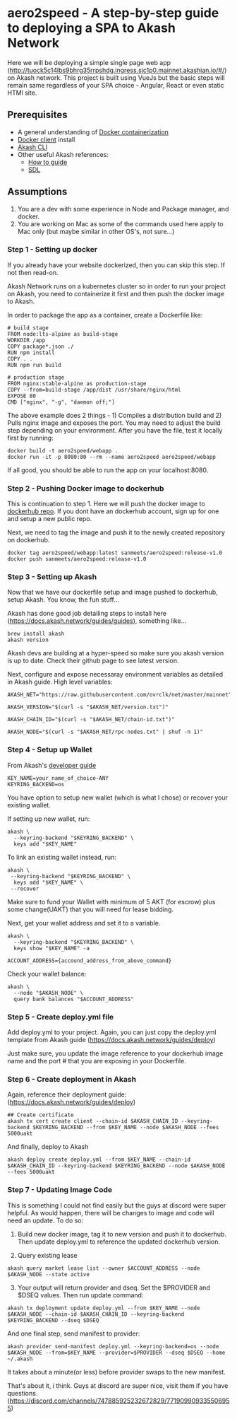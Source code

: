 # aero2speed - A step-by-step guide to deploying a SPA to Akash Network

Here we will be deploying a simple single page web app (http://tuock5c14lbs9bhrg35rrpshdg.ingress.sjc1p0.mainnet.akashian.io/#/) on Akash network. This project is built using VueJs but the basic steps will remain same regardless of your SPA choice - Angular, React or even static HTMl site.

## Prerequisites

* A general understanding of [Docker containerization](https://www.docker.com/)
* [Docker client](https://docs.docker.com/get-docker/) install
* [Akash CLI](https://github.com/ovrclk/docs/blob/master/cli/akash.md)
* Other useful Akash references:
  * [How to guide](https://docs.akash.network/)
  * [SDL](https://github.com/ovrclk/docs/blob/master/documentation/sdl.md)

## Assumptions
1) You are a dev with some experience in Node and Package manager, and docker.
2) You are working on Mac as some of the commands used here apply to Mac only (but maybe similar in other OS's, not sure...)

### Step 1 - Setting up docker

If you already have your website dockerized, then you can skip this step. If not then read-on.

Akash Network runs on a kubernetes cluster so in order to run your project on Akash, you need to containerize it first and then push the docker image to Akash.

In order to package the app as a container, create a Dockerfile like:

```
# build stage
FROM node:lts-alpine as build-stage
WORKDIR /app
COPY package*.json ./
RUN npm install
COPY . .
RUN npm run build

# production stage
FROM nginx:stable-alpine as production-stage
COPY --from=build-stage /app/dist /usr/share/nginx/html
EXPOSE 80
CMD ["nginx", "-g", "daemon off;"]
```
The above example does 2 things - 1) Compiles a distribution build and 2) Pulls nginx image and exposes the port. You may need to adjust the build step depending on your environment. After you have the file, test it locally first by running:

```
docker build -t aero2speed/webapp .
docker run -it -p 8080:80 --rm --name aero2speed aero2speed/webapp
```

If all good, you should be able to run the app on your localhost:8080.

### Step 2 - Pushing Docker image to dockerhub

This is continuation to step 1. Here we will push the docker image to [dockerhub repo](https://hub.docker.com/). If you dont have an dockerhub account, sign up for one and setup a new public repo.

Next, we need to tag the image and push it to the newly created repository on dockerhub. 

```
docker tag aero2speed/webapp:latest sanmeets/aero2speed:release-v1.0
docker push sanmeets/aero2speed:release-v1.0
```

### Step 3 - Setting up Akash

Now that we have our dockerfile setup and image pushed to dockerhub, setup Akash. You know, the fun stuff...

Akash has done good job detailing steps to install here (https://docs.akash.network/guides/guides), something like...

```
brew install akash
akash version
```

Akash devs are building at a hyper-speed so make sure you akash version is up to date. Check their github page to see latest version.

Next, configure and expose necessaray environment variables as detailed in Akash guide. High level variables:

```
AKASH_NET="https://raw.githubusercontent.com/ovrclk/net/master/mainnet"

AKASH_VERSION="$(curl -s "$AKASH_NET/version.txt")"

AKASH_CHAIN_ID="$(curl -s "$AKASH_NET/chain-id.txt")"

AKASH_NODE="$(curl -s "$AKASH_NET/rpc-nodes.txt" | shuf -n 1)"

```

### Step 4 - Setup up Wallet

From Akash's [developer guide](https://docs.akash.network/guides/wallet)

```
KEY_NAME=your_name_of_choice-ANY
KEYRING_BACKEND=os
```
You have option to setup new wallet (which is what I chose) or recover your existing wallet.

If setting up new wallet, run:
```
akash \
  --keyring-backend "$KEYRING_BACKEND" \
  keys add "$KEY_NAME"
 ```
 
To link an existing wallet instead, run:

 ```
 akash \
  --keyring-backend "$KEYRING_BACKEND" \
   keys add "$KEY_NAME" \
  --recover
 ```

Make sure to fund your Wallet with minimum of 5 AKT (for escrow) plus some change(UAKT) that you will need for lease bidding. 

Next, get your wallet address and set it to a variable.

```
akash \
  --keyring-backend "$KEYRING_BACKEND" \
  keys show "$KEY_NAME" -a

ACCOUNT_ADDRESS={accound_address_from_above_command}
```

Check your wallet balance:
```
akash \
  --node "$AKASH_NODE" \
  query bank balances "$ACCOUNT_ADDRESS"
 ```

### Step 5 - Create deploy.yml file

Add deploy.yml to your project. Again, you can just copy the deploy.yml template from Akash guide (https://docs.akash.network/guides/deploy)

Just make sure, you update the image reference to your dockerhub image name and the port # that you are exposing in your Dockerfile.

### Step 6 - Create deployment in Akash

Again, reference their deployment guide: (https://docs.akash.network/guides/deploy)

```
## Create certificate
akash tx cert create client --chain-id $AKASH_CHAIN_ID --keyring-backend $KEYRING_BACKEND --from $KEY_NAME --node $AKASH_NODE --fees 5000uakt
```
And finally, deploy to Akash
```
akash deploy create deploy.yml --from $KEY_NAME --chain-id $AKASH_CHAIN_ID --keyring-backend $KEYRING_BACKEND --node $AKASH_NODE --fees 5000uakt
```

### Step 7 - Updating Image Code

This is something I could not find easily but the guys at discord were super helpful. As would happen, there will be changes to image and code will need an update. To do so:

1) Build new docker image, tag it to new version and push it to dockerhub. Then update deploy.yml to reference the updated dockerhub version.

2) Query existing lease
``` 
akash query market lease list --owner $ACCOUNT_ADDRESS --node $AKASH_NODE --state active
```
3) Your output will return provider and dseq. Set the $PROVIDER and $DSEQ values. Then run update command:

```
akash tx deployment update deploy.yml --from $KEY_NAME --node $AKASH_NODE --chain-id $AKASH_CHAIN_ID --keyring-backend $KEYRING_BACKEND --dseq $DSEQ
```

And one final step, send manifest to provider:
```
akash provider send-manifest deploy.yml --keyring-backend=os --node $AKASH_NODE --from=$KEY_NAME --provider=$PROVIDER --dseq $DSEQ --home ~/.akash
```

It takes about a minute(or less) before provider swaps to the new manifest.

That's about it, i think. Guys at discord are super nice, visit them if you have questions. (https://discord.com/channels/747885925232672829/771909909335506955)


